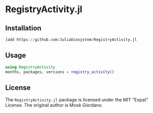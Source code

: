 # RegistryActivity.jl

## Installation

```julia
]add https://github.com/JuliaEcosystem/RegistryActivity.jl
```


## Usage

```julia
using RegistryActivity
months, packages, versions = registry_activity()
```

## License

The `RegistryActivity.jl` package is licensed under the MIT "Expat" License.
The original author is Mosè Giordano.
